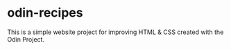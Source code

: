 # odin-recipes

This is a simple website project for improving HTML & CSS created with the Odin Project. 
